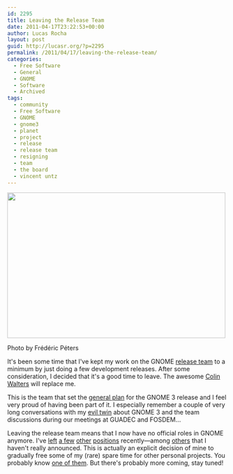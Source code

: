 ```yaml
---
id: 2295
title: Leaving the Release Team
date: 2011-04-17T23:22:53+00:00
author: Lucas Rocha
layout: post
guid: http://lucasr.org/?p=2295
permalink: /2011/04/17/leaving-the-release-team/
categories:
  - Free Software
  - General
  - GNOME
  - Software
  - Archived
tags:
  - community
  - Free Software
  - GNOME
  - gnome3
  - planet
  - project
  - release
  - release team
  - resigning
  - team
  - the board
  - vincent untz
---
```

<div id="attachment_2304" style="width: 510px" class="wp-caption aligncenter">
  <img class="size-full wp-image-2304 " src="http://lucasr.org/wp-content/uploads/2011/04/release-team.jpeg" width="500" height="333" />
  <p class="wp-caption-text">
    Photo by Frédéric Péters
  </p>
</div>

It's been some time that I've kept my work on the GNOME [release
team](https://live.gnome.org/ReleasePlanning) to a minimum by just doing a few
development releases. After some consideration, I decided that it's a good time
to leave. The awesome [Colin Walters](http://blog.verbum.org/) will replace me.

This is the team that set the [general
plan](https://live.gnome.org/ThreePointZero/Plan) for the GNOME 3 release and I
feel very proud of having been part of it. I especially remember a couple of
very long conversations with my [evil twin](http://www.vuntz.net/journal/)
about GNOME 3 and the team discussions during our meetings at GUADEC and
FOSDEM...

Leaving the release team means that I now have no official roles in GNOME
anymore. I've [left](http://lucasr.org/2010/02/17/resigning-from-the-board/) [a
few](http://lucasr.org/2011/03/03/new-planet-editor/)
[other](http://lucasr.org/2010/05/25/new-zenity-maintainers/)
[positions](http://lucasr.org/2010/02/06/new-eog-maintainers/) recently—among
[others](https://live.gnome.org/LucasRocha) that I haven't really announced.
This is actually an explicit decision of mine to gradually free some of my
(rare) spare time for other personal projects. You probably know [one of
them](https://live.gnome.org/TheBoardProject). But there's probably more
coming, stay tuned!
